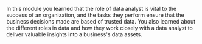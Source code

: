 In this module you learned that the role of data analyst is vital to the success of an organization, and the tasks they perform ensure that the business decisions made are based of trusted data. You also learned about the different roles in data and how they work closely with a data analyst to deliver valuable insights into a business's data assets.

